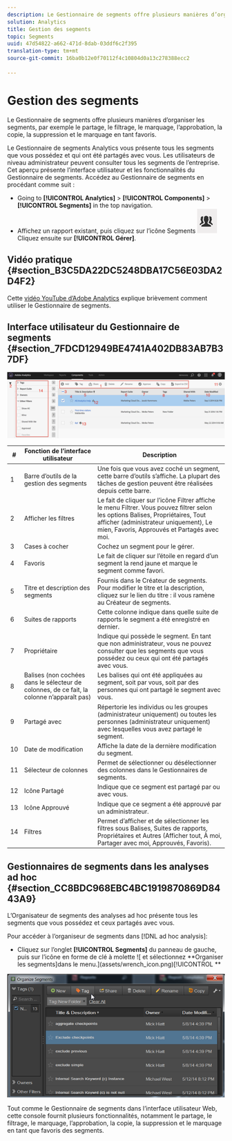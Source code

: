 ```yaml
---
description: Le Gestionnaire de segments offre plusieurs manières d’organiser les segments, par exemple le partage, le filtrage, le marquage, l’approbation, la copie, la suppression et le marquage en tant favoris.
solution: Analytics
title: Gestion des segments
topic: Segments
uuid: 47d54822-a662-471d-8dab-03ddf6c2f395
translation-type: tm+mt
source-git-commit: 16ba0b12e0f70112f4c10804d0a13c278388ecc2

---
```



# Gestion des segments

Le Gestionnaire de segments offre plusieurs manières d’organiser les segments, par exemple le partage, le filtrage, le marquage, l’approbation, la copie, la suppression et le marquage en tant favoris.

Le Gestionnaire de segments Analytics vous présente tous les segments que vous possédez et qui ont été partagés avec vous. Les utilisateurs de niveau administrateur peuvent consulter tous les segments de l’entreprise. Cet aperçu présente l’interface utilisateur et les fonctionnalités du Gestionnaire de segments. Accédez au Gestionnaire de segments en procédant comme suit :

* Going to **[!UICONTROL Analytics]** &gt; **[!UICONTROL Components]** &gt; **[!UICONTROL Segments]** in the top navigation.
* Affichez un rapport existant, puis cliquez sur l’icône Segments ![ dans le volet de navigation de gauche. ](assets/segment_icon.png) Cliquez ensuite sur **[!UICONTROL Gérer]**.

## Vidéo pratique {#section_B3C5DA22DC5248DBA17C56E03DA2D4F2}

Cette [vidéo YouTube d’Adobe Analytics](https://www.youtube.com/watch?v=CdfOq98PTrg&index=6&list=PL2tCx83mn7GtHqZicFTa--aE6d02BvvTd) explique brièvement comment utiliser le Gestionnaire de segments.

## Interface utilisateur du Gestionnaire de segments {#section_7FDCD12949BE4741A402DB83AB7B37DF}

![](assets/segment_manager_ui.png)

| # | Fonction de l’interface utilisateur | Description |
|---|---|---|
| 1 | Barre d’outils de la gestion des segments | Une fois que vous avez coché un segment, cette barre d’outils s’affiche. La plupart des tâches de gestion peuvent être réalisées depuis cette barre. |
| 2 | Afficher les filtres | Le fait de cliquer sur l’icône Filtrer affiche le menu Filtrer. Vous pouvez filtrer selon les options Balises, Propriétaires, Tout afficher (administrateur uniquement), Le mien, Favoris, Approuvés et Partagés avec moi. |
| 3 | Cases à cocher | Cochez un segment pour le gérer. |
| 4 | Favoris | Le fait de cliquer sur l’étoile en regard d’un segment la rend jaune et marque le segment comme favori. |
| 5 | Titre et description des segments | Fournis dans le Créateur de segments. Pour modifier le titre et la description, cliquez sur le lien du titre : il vous ramène au Créateur de segments. |
| 6 | Suites de rapports | Cette colonne indique dans quelle suite de rapports le segment a été enregistré en dernier. |
| 7 | Propriétaire | Indique qui possède le segment. En tant que non administrateur, vous ne pouvez consulter que les segments que vous possédez ou ceux qui ont été partagés avec vous. |
| 8 | Balises (non cochées dans le sélecteur de colonnes, de ce fait, la colonne n’apparaît pas) | Les balises qui ont été appliquées au segment, soit par vous, soit par des personnes qui ont partagé le segment avec vous. |
| 9 | Partagé avec | Répertorie les individus ou les groupes (administrateur uniquement) ou toutes les personnes (administrateur uniquement) avec lesquelles vous avez partagé le segment. |
| 10 | Date de modification | Affiche la date de la dernière modification du segment. |
| 11 | Sélecteur de colonnes | Permet de sélectionner ou désélectionner des colonnes dans le Gestionnaires de segments. |
| 12 | Icône Partagé | Indique que ce segment est partagé par ou avec vous. |
| 13 | Icône Approuvé | Indique que ce segment a été approuvé par un administrateur. |
| 14 | Filtres | Permet d’afficher et de sélectionner les filtres sous Balises, Suites de rapports, Propriétaires et Autres (Afficher tout, À moi, Partager avec moi, Approuvés, Favoris). |

## Gestionnaires de segments dans les analyses ad hoc {#section_CC8BDC968EBC4BC1919870869D8443A9}

L’Organisateur de segments des analyses ad hoc présente tous les segments que vous possédez et ceux partagés avec vous.

Pour accéder à l’organiseur de segments dans [!DNL ad hoc analysis]:

* Cliquez sur l’onglet **[!UICONTROL Segments]** du panneau de gauche, puis sur l’icône en forme de clé à molette ![ et sélectionnez **Organiser les segments]dans le menu.](assets/wrench_icon.png)[!UICONTROL **

![](assets/ad_hoc_organize_segments.png)

Tout comme le Gestionnaire de segments dans l’interface utilisateur Web, cette console fournit plusieurs fonctionnalités, notamment le partage, le filtrage, le marquage, l’approbation, la copie, la suppression et le marquage en tant que favoris des segments.
